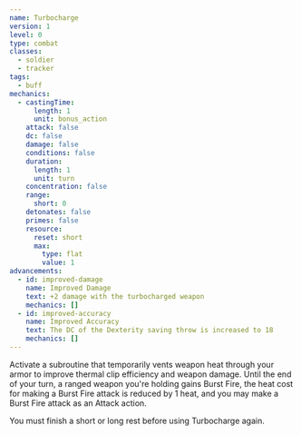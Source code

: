 ```yaml
---
name: Turbocharge
version: 1
level: 0
type: combat
classes:
  - soldier
  - tracker
tags:
  - buff
mechanics:
  - castingTime:
      length: 1
      unit: bonus_action
    attack: false
    dc: false
    damage: false
    conditions: false
    duration:
      length: 1
      unit: turn
    concentration: false
    range:
      short: 0
    detonates: false
    primes: false
    resource:
      reset: short
      max:
        type: flat
        value: 1
advancements:
  - id: improved-damage
    name: Improved Damage
    text: +2 damage with the turbocharged weapon
    mechanics: []
  - id: improved-accuracy
    name: Improved Accuracy
    text: The DC of the Dexterity saving throw is increased to 18
    mechanics: []
---
```

Activate a subroutine that temporarily vents weapon heat through your armor to improve thermal clip efficiency and
weapon damage. Until the end of your turn, a ranged weapon you're holding gains Burst Fire, the heat cost for making
a Burst Fire attack is reduced by 1 heat, and you may make a Burst Fire attack as an Attack action.

You must finish a short or long rest before using Turbocharge again.

